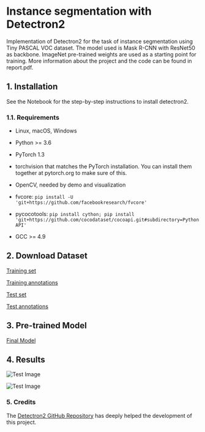 # Instance segmentation with Detectron2

Implementation of Detectron2 for the task of instance segmentation using Tiny PASCAL VOC dataset. The model used is Mask R-CNN with ResNet50 as backbone. ImageNet pre-trained weights are used as a starting point for training. More information about the project and the code can be found in report.pdf.

## 1. Installation

See the Notebook for the step-by-step instructions to install detectron2.

### 1.1. Requirements

- Linux, macOS, Windows

- Python >= 3.6

- PyTorch 1.3

- torchvision that matches the PyTorch installation. You can install them together at pytorch.org to make sure of this.

- OpenCV, needed by demo and visualization

- fvcore: ```pip install -U 'git+https://github.com/facebookresearch/fvcore'```

- pycocotools: ```pip install cython; pip install 'git+https://github.com/cocodataset/cocoapi.git#subdirectory=PythonAPI'```

- GCC >= 4.9

## 2. Download Dataset

[Training set](https://drive.google.com/open?id=1De1LwcyS4Bv4jMUDP7FwTk3Mlvz4UZVY)

[Training annotations](https://drive.google.com/open?id=1PJlwiTwjOvTeoco58o137qCNhL20eZ2U)

[Test set](https://drive.google.com/open?id=1vrDyKus2H7XsLJ78f_g6XKK3YvF9ZVyZ)

[Test annotations](https://drive.google.com/open?id=1aLxbdYZXIE3PHcqA_Df-odnE8IPnneyD)

## 3. Pre-trained Model

[Final Model](https://drive.google.com/open?id=1wXp5LAxRCytpSk5JBe3lzdIG5mQ3gk_5)

## 4. Results

![Test Image](https://github.com/tograh/testrepository/master/3DTest.png)

![Test Image](https://raw.githubusercontent.com/tograh/testrepository/master/3DTest.png)

### 5. Credits

The [Detectron2 GitHub Repository](https://github.com/facebookresearch/detectron2) has deeply helped the development of this project.
